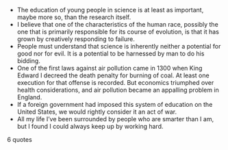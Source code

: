  - The education of young people in science is at least as important, maybe more so, than the research itself.
 - I believe that one of the characteristics of the human race, possibly the one that is primarily responsible for its course of evolution, is that it has grown by creatively responding to failure.
 - People must understand that science is inherently neither a potential for good nor for evil. It is a potential to be harnessed by man to do his bidding.
 - One of the first laws against air pollution came in 1300 when King Edward I decreed the death penalty for burning of coal. At least one execution for that offense is recorded. But economics triumphed over health considerations, and air pollution became an appalling problem in England.
 - If a foreign government had imposed this system of education on the United States, we would rightly consider it an act of war.
 - All my life I’ve been surrounded by people who are smarter than I am, but I found I could always keep up by working hard.

6 quotes